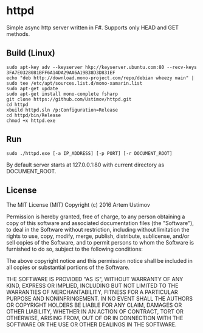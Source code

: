 # httpd

Simple async http server written in F#. Supports only HEAD and GET methods.

## Build (Linux)

```
sudo apt-key adv --keyserver hkp://keyserver.ubuntu.com:80 --recv-keys 3FA7E0328081BFF6A14DA29AA6A19B38D3D831EF
echo "deb http://download.mono-project.com/repo/debian wheezy main" | sudo tee /etc/apt/sources.list.d/mono-xamarin.list
sudo apt-get update
sudo apt-get install mono-complete fsharp
git clone https://github.com/Ustimov/httpd.git
cd httpd
xbuild httpd.sln /p:Configuration=Release
cd httpd/bin/Release
chmod +x httpd.exe

```

## Run

```
sudo ./httpd.exe [-a IP_ADDRESS] [-p PORT] [-r DOCUMENT_ROOT]
```

By default server starts at 127.0.0.1:80 with current directory as DOCUMENT_ROOT.

## License

The MIT License (MIT)
Copyright (c) 2016 Artem Ustimov

Permission is hereby granted, free of charge, to any person obtaining a copy of this software and associated documentation files (the "Software"), to deal in the Software without restriction, including without limitation the rights to use, copy, modify, merge, publish, distribute, sublicense, and/or sell copies of the Software, and to permit persons to whom the Software is furnished to do so, subject to the following conditions:

The above copyright notice and this permission notice shall be included in all copies or substantial portions of the Software.

THE SOFTWARE IS PROVIDED "AS IS", WITHOUT WARRANTY OF ANY KIND, EXPRESS OR IMPLIED, INCLUDING BUT NOT LIMITED TO THE WARRANTIES OF MERCHANTABILITY, FITNESS FOR A PARTICULAR PURPOSE AND NONINFRINGEMENT. IN NO EVENT SHALL THE AUTHORS OR COPYRIGHT HOLDERS BE LIABLE FOR ANY CLAIM, DAMAGES OR OTHER LIABILITY, WHETHER IN AN ACTION OF CONTRACT, TORT OR OTHERWISE, ARISING FROM, OUT OF OR IN CONNECTION WITH THE SOFTWARE OR THE USE OR OTHER DEALINGS IN THE SOFTWARE.

